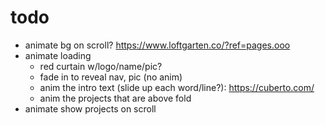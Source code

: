 # todo
- animate bg on scroll? https://www.loftgarten.co/?ref=pages.ooo
- animate loading
  - red curtain w/logo/name/pic?
  - fade in to reveal nav, pic (no anim)
  - anim the intro text (slide up each word/line?): https://cuberto.com/
  - anim the projects that are above fold
- animate show projects on scroll
